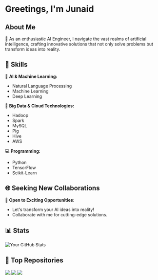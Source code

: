 #  Greetings, I'm Junaid

## About Me

🧠 As an enthusiastic AI Engineer, I navigate the vast realms of artificial intelligence, crafting innovative solutions that not only solve problems but transform ideas into reality.

## 🚀 Skills

🤖 **AI & Machine Learning:**                                                                           
- Natural Language Processing
- Machine Learning
- Deep Learning

💾 **Big Data & Cloud Technologies:**
- Hadoop
- Spark
- MySQL
- Pig
- Hive
- AWS

💻 **Programming:**
- Python
- TensorFlow
- Scikit-Learn

## 🌐 Seeking New Collaborations

🌟 **Open to Exciting Opportunities:**
- Let's transform your AI ideas into reality!
- Collaborate with me for cutting-edge solutions.

## 📊 Stats

![Your GitHub Stats](https://github-readme-stats.vercel.app/api?username=junaidrhmn&show_icons=true&theme=ambient_gradient)

## 🌟 Top Repositories

<a href="https://github.com/junaidrhmn/Image-Caption-generator">
  <img align="center" src="https://github-readme-stats.vercel.app/api/pin/?username=junaidrhmn&repo=Image-Caption-generator&theme=material-palenight" />
</a>
<a href="https://github.com/junaidrhmn/Simple-Handwritten-Digit_Recognition">
  <img align="center" src="https://github-readme-stats.vercel.app/api/pin/?username=junaidrhmn&repo=Simple-Handwritten-Digit_Recognition&theme=material-palenight" />
</a>
<a href="https://github.com/junaidrhmn/Used-car-price-prediction">
  <img align="center" src="https://github-readme-stats.vercel.app/api/pin/?username=junaidrhmn&repo=Used-car-price-prediction&theme=material-palenight" />
</a>
